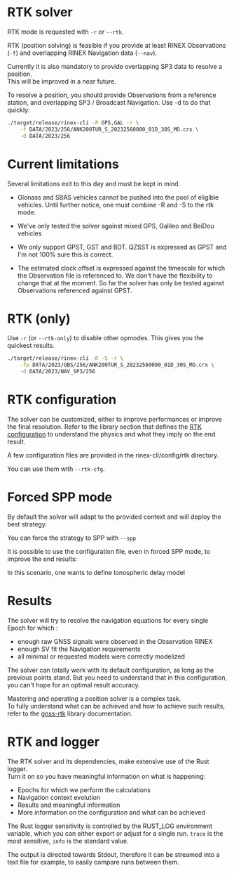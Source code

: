RTK solver
==========

RTK mode is requested with `-r` or `--rtk`.

RTK (position solving) is feasible if you provide at least RINEX Observations
(`-f`) and overlapping RINEX Navigation data (`--nav`).

Currently it is also mandatory to provide overlapping SP3 data to resolve a position.  
This will be improved in a near future.

To resolve a position, you should provide Observations from a reference station,
and overlapping SP3 / Broadcast Navigation. Use -d to do that quickly:

```bash
./target/release/rinex-cli -P GPS,GAL -r \
    -f DATA/2023/256/ANK200TUR_S_20232560000_01D_30S_MO.crx \
    -d DATA/2023/256
```

Current limitations
===================

Several limitations exit to this day and must be kept in mind.

- Glonass and SBAS vehicles cannot be pushed into the pool of eligible vehicles.
Until further notice, one must combine -R and -S to the rtk mode.

- We've only tested the solver against mixed GPS, Galileo and BeiDou vehicles

- We only support GPST, GST and BDT. QZSST is expressed as GPST and I'm not 100% sure this
is correct. 

- The estimated clock offset is expressed against the timescale for which the Observation file is referenced to.
We don't have the flexibility to change that at the moment. 
So far the solver has only be tested against Observations referenced against GPST.

RTK (only)
==========

Use `-r` (or `--rtk-only`) to disable other opmodes. This gives you the quickest results.

```bash
./target/release/rinex-cli -R -S -r \
    -fp DATA/2023/OBS/256/ANK200TUR_S_20232560000_01D_30S_MO.crx \
    -d DATA/2023/NAV_SP3/256
```

RTK configuration
=================

The solver can be customized, either to improve performances
or improve the final resolution. Refer to the library section
that defines the [RTK configuration](https://github.com/georust/rinex/gnss-rtk/doc/cfg.md)
to understand the physics and what they imply on the end result.

A few configuration files are provided in the rinex-cli/config/rtk directory. 

You can use them with `--rtk-cfg`.

Forced SPP mode
===============

By default the solver will adapt to the provided context and will deploy the best strategy.

You can force the strategy to SPP with `--spp` 

It is possible to use the configuration file, even in forced SPP mode, to improve the end results:

In this scenario, one wants to define Ionospheric delay model

Results
=======

The solver will try to resolve the navigation equations for every single Epoch
for which :

* enough raw GNSS signals were observed in the Observation RINEX
* enough SV fit the Navigation requirements
* all minimal or requested models were correctly modelized

The solver can totally work with its default configuration, as long as the previous points stand.
But you need to understand that in this configuration, you can't hope for an optimal result accuracy.

Mastering and operating a position solver is a complex task.  
To fully understand what can be achieved and how to achieve such results,
refer to the [gnss-rtk](../gnss-rtk/README.md) library documentation.

RTK and logger
==============

The RTK solver and its dependencies, make extensive use of the Rust logger.  
Turn it on so you have meaningful information on what is happening:

- Epochs for which we perform the calculations
- Navigation context evolution
- Results and meaningful information
- More information on the configuration and what can be achieved

The Rust logger sensitivity is controlled by the RUST\_LOG environment variable,
which you can either export or adjust for a single run. `trace` is the most sensitive,
`info` is the standard value.

The output is directed towards Stdout, therefore it can be streamed into a text file for example,
to easily compare runs between them.

